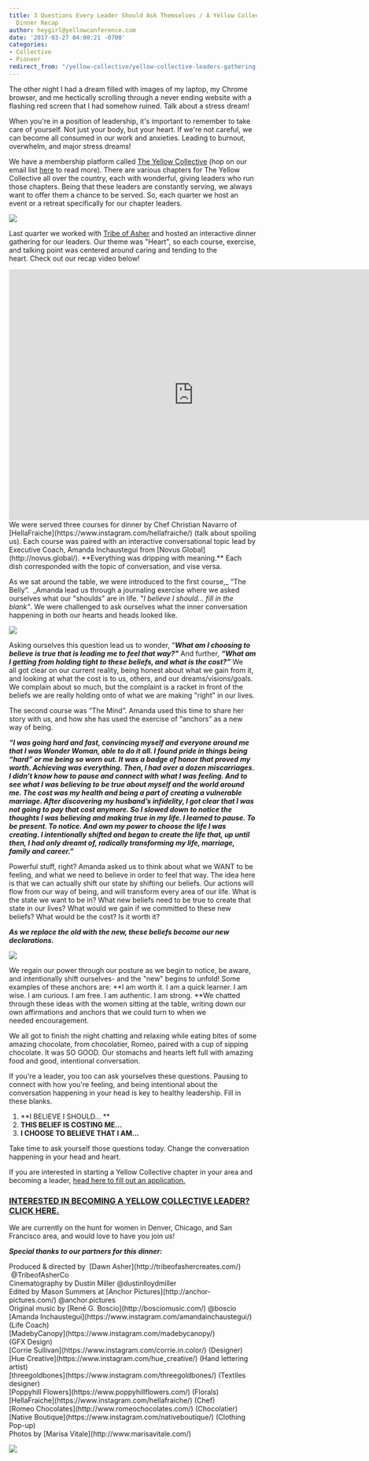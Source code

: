 ```yaml
---
title: 3 Questions Every Leader Should Ask Themselves / A Yellow Collective Leader
  Dinner Recap
author: heygirl@yellowconference.com
date: '2017-03-27 04:00:21 -0700'
categories:
- Collective
- Pioneer
redirect_from: "/yellow-collective/yellow-collective-leaders-gathering-recap-3-questions-every-leader-should-ask-themselves/"
---
```


The other night I had a dream filled with images of my laptop, my Chrome browser, and me hectically scrolling through a never ending website with a flashing red screen that I had somehow ruined. Talk about a stress dream!

When you're in a position of leadership, it's important to remember to take care of yourself. Not just your body, but your heart. If we're not careful, we can become all consumed in our work and anxieties. Leading to burnout, overwhelm, and major stress dreams!

We have a membership platform called [The Yellow Collective](http://yellowcollective.co/) (hop on our email list [here](http://yellowconference.us3.list-manage.com/subscribe?u=3f8e45f74e0653e404965e2ef&id=e811fb1a74) to read more). There are various chapters for The Yellow Collective all over the country, each with wonderful, giving leaders who run those chapters. Being that these leaders are constantly serving, we always want to offer them a chance to be served. So, each quarter we host an event or a retreat specifically for our chapter leaders.

[![](http://yellowco.co/wp-content/uploads/2017/03/YCD0136-copy.jpg)](http://yellowco.co/wp-content/uploads/2017/03/YCD0136-copy.jpg)

Last quarter we worked with [Tribe of Asher](http://tribeofashercreates.com/) and hosted an interactive dinner gathering for our leaders. Our theme was "Heart", so each course, exercise, and talking point was centered around caring and tending to the heart. Check out our recap video below!

<iframe src="https://player.vimeo.com/video/205417192" width="750" height="510" frameborder="0" allowfullscreen="allowfullscreen"></iframe>  
We were served three courses for dinner by Chef Christian Navarro of [HellaFraiche](https://www.instagram.com/hellafraiche/) (talk about spoiling us). Each course was paired with an interactive conversational topic lead by Executive Coach, Amanda Inchaustegui from [Novus Global](http://novus.global/). **Everything was dripping with meaning.** Each dish corresponded with the topic of conversation, and vise versa.

As we sat around the table, we were introduced to the first course,_ “The Belly”.  _Amanda lead us through a journaling exercise where we asked ourselves what our "shoulds" are in life. "_I believe I should..._ _fill in the blank"_. We were challenged to ask ourselves what the inner conversation happening in both our hearts and heads looked like.

[![](http://yellowco.co/wp-content/uploads/2017/03/Untitled-1.jpg)](http://yellowco.co/wp-content/uploads/2017/03/Untitled-1.jpg)

Asking ourselves this question lead us to wonder, "**_What am I choosing to believe is true that is leading me to feel that way?"_** And further, _**“What am I getting from holding tight to these beliefs, and what is the cost?”**_ We all got clear on our current reality, being honest about what we gain from it, and looking at what the cost is to us, others, and our dreams/visions/goals. We complain about so much, but the complaint is a racket in front of the beliefs we are really holding onto of what we are making "right" in our lives.

The second course was “The Mind”. Amanda used this time to share her story with us, and how she has used the exercise of “anchors” as a new way of being.

_**“**_**_I was going hard and fast, convincing myself and everyone around me that I was Wonder Woman, able to do it all. I found pride in things being “hard” or me being so worn out. It was a badge of honor that proved my worth. Achieving was everything. Then, I had over a dozen miscarriages. I didn’t know how to pause and connect with what I was feeling. And to see what I was believing to be true about myself and the world around me. The cost was my health and being a part of creating a vulnerable marriage. After discovering my husband’s infidelity, I got clear that I was not going to pay that cost anymore. So I slowed down to notice the thoughts I was believing and making true in my life. I learned to pause. To be present. To notice. And own my power to choose the life I was creating. I intentionally shifted and began to create the life that, up until then, I had only dreamt of, radically transforming my life, marriage, family and career._**_**”**_

Powerful stuff, right? Amanda asked us to think about what we WANT to be feeling, and what we need to believe in order to feel that way. The idea here is that we can actually shift our state by shifting our beliefs. Our actions will flow from our way of being, and will transform every area of our life. What is the state we want to be in? What new beliefs need to be true to create that state in our lives? What would we gain if we committed to these new beliefs? What would be the cost? Is it worth it?

_**As we replace the old with the new, these beliefs become our new declarations.**_

_**[![](http://yellowco.co/wp-content/uploads/2017/03/YCD0319-copy.jpg)](http://yellowco.co/wp-content/uploads/2017/03/YCD0319-copy.jpg)**_

We regain our power through our posture as we begin to notice, be aware, and intentionally shift ourselves- and the "new" begins to unfold! Some examples of these anchors are: **I am worth it. I am a quick learner. I am wise. I am curious. I am free. I am authentic. I am strong. **We chatted through these ideas with the women sitting at the table, writing down our own affirmations and anchors that we could turn to when we needed encouragement.

We all got to finish the night chatting and relaxing while eating bites of some amazing chocolate, from chocolatier, Romeo, paired with a cup of sipping chocolate. It was SO GOOD. Our stomachs and hearts left full with amazing food and good, intentional conversation.

If you're a leader, you too can ask yourselves these questions. Pausing to connect with how you're feeling, and being intentional about the conversation happening in your head is key to healthy leadership. Fill in these blanks.

1.  **I BELIEVE I SHOULD... **
2.  **THIS BELIEF IS COSTING ME...**
3.  **I CHOOSE TO BELIEVE THAT I AM...**

Take time to ask yourself those questions today. Change the conversation happening in your head and heart.

If you are interested in starting a Yellow Collective chapter in your area and becoming a leader, [head here to fill out an application.](http://yellowco.co/leader-application/)

### [INTERESTED IN BECOMING A YELLOW COLLECTIVE LEADER? CLICK HERE.](http://yellowco.co/leader-application/)

We are currently on the hunt for women in Denver, Chicago, and San Francisco area, and would love to have you join us!

_**Special thanks to our partners for this dinner:**_

<div class="gmail_msg">Produced & directed by  [Dawn Asher](http://tribeofashercreates.com/)  @TribeofAsherCo</div>

<div class="gmail_msg">Cinematography by Dustin Miller @dustinlloydmiller</div>

<div class="gmail_msg">Edited by Mason Summers at [Anchor Pictures](http://anchor-pictures.com/) @anchor.pictures</div>

<div class="gmail_msg">Original music by [René G. Boscio](http://bosciomusic.com/) @boscio  
[Amanda Inchaustegui](https://www.instagram.com/amandainchaustegui/) (Life Coach)</div>

<div class="gmail_msg">

<div class="gmail_msg">[MadebyCanopy](https://www.instagram.com/madebycanopy/) (GFX Design)</div>

<div class="gmail_msg">[Corrie Sullivan](https://www.instagram.com/corrie.in.color/) (Designer)</div>

<div class="gmail_msg">[Hue Creative](https://www.instagram.com/hue_creative/) (Hand lettering artist)</div>

<div class="gmail_msg">[threegoldbones](https://www.instagram.com/threegoldbones/) (Textiles designer)</div>

<div class="gmail_msg">[Poppyhill Flowers](https://www.poppyhillflowers.com/) (Florals)</div>

<div class="gmail_msg">[HellaFraiche](https://www.instagram.com/hellafraiche/) (Chef)</div>

<div class="gmail_msg">[Romeo Chocolates](http://www.romeochocolates.com/) (Chocolatier)  
[Native Boutique](https://www.instagram.com/nativeboutique/) (Clothing Pop-up)</div>

</div>

<div class="gmail_msg">Photos by [Marisa Vitale](http://www.marisavitale.com/)</div>

[![](http://yellowco.co/wp-content/uploads/2017/03/joannawaterfall.jpg)](https://www.instagram.com/joannawaterfall/)

